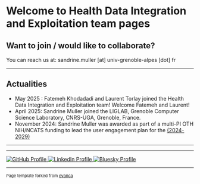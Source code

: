 # Welcome to Health Data Integration and Exploitation team pages

## Want to join / would like to collaborate?
You can reach us at: sandrine.muller [at] univ-grenoble-alpes [dot] fr

---
## Actualities
- May 2025 : Fatemeh Khodadadi and Laurent Torlay joined the Health Data Integration and Exploitation team! Welcome Fatemeh and Laurent!
- April 2025: Sandrine Muller joined the LIGLAB, Grenoble Computer Science Laboratory, CNRS-UGA, Grenoble, France. 
- November 2024: Sandrine Muller was awarded as part of a multi-PI OTH NIH/NCATS funding to lead the user engagement plan for the <a href="https://ui.transltr.io/" target="_blank" title="Biomedical Data translator Performance phase"> (2024-2029)

---
<!-- <div class="elfsight-app-bd5c0e76-24c5-48a2-8b69-476725a54eb4" data-elfsight-app-lazy></div> -->

---

<p>
  <a href="https://github.com/sandrine-muller-research/" target="_blank" title="GitHub">
    <img src="https://img.shields.io/badge/-GitHub-black?style=flat&logo=github&logoColor=white" alt="GitHub Profile">
  </a>
  <a href="https://www.linkedin.com/in/sandrine-muller-phd-ba459725/" target="_blank" title="LinkedIn">
    <img src="https://img.shields.io/badge/-LinkedIn-blue?style=flat&logo=linkedin&logoColor=white" alt="LinkedIn Profile">
  </a>
  <a href="https://bsky.app/profile/sandrine-muller.bsky.social" target="_blank" title="Bluesky">
    <img src="https://img.shields.io/badge/-Bluesky-00A1E4?style=flat&logo=bluesky&logoColor=white" alt="Bluesky Profile">
  </a>
</p>

---
<p style="font-size:11px">Page template forked from <a href="https://github.com/evanca/quick-portfolio">evanca</a></p>
<!-- Remove above link if you don't want to attibute -->
